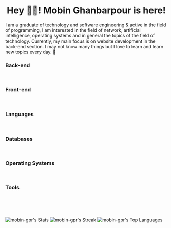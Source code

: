 <h1 align="center">Hey 👋🏻! Mobin Ghanbarpour is here!</h1>

<p>I am a graduate of technology and software engineering & active in the field of programming, I am interested in the field of network, artificial intelligence, operating systems and in general the topics of the field of technology.  Currently, my main focus is on website development in the back-end section.  I may not know many things but I love to learn and learn new topics every day.  🙂</p>

<h3>Back-end</h3>
<div>
     <img src="https://img.shields.io/badge/Django-green?style=for-the-badge&logo=django&logoColor=white" alt="">
     <img src="https://img.shields.io/badge/Django%20REST%20API-C70039?style=for-the-badge&logo=django&logoColor=white" alt="">
     <img src="https://img.shields.io/badge/celery-lightgreen?style=for-the-badge&logo=celery&logoColor=white" alt="">
</div>

<h3>Front-end</h3>
<div>
     <img src="https://img.shields.io/badge/HTML-orange?style=for-the-badge&logo=html5&logoColor=white" alt="">
     <img src="https://img.shields.io/badge/CSS-royalblue?style=for-the-badge&logo=css3&logoColor=white" alt="">
</div>

<h3>Languages</h3>
<div>
     <img src="https://img.shields.io/badge/Python-main-black?labelColor=steelblue&style=for-the-badge&logo=python&logoColor=white" alt="">
     <img src="https://img.shields.io/badge/JavaScript-familiar-black?labelColor=yellow&style=for-the-badge&logo=JavaScript&logoColor=white" alt="">
     <img src="https://img.shields.io/badge/-familiar-black?labelColor=skyblue&style=for-the-badge&logo=c&logoColor=white" alt="">
</div>

<h3>Databases</h3>
<div>
     <img src="https://img.shields.io/badge/SQLite-lightblue?style=for-the-badge&logo=sqlite&logoColor=white" alt="">
     <img src="https://img.shields.io/badge/MySQL-darkblue?style=for-the-badge&logo=mysql&logoColor=white" alt="">
     <img src="https://img.shields.io/badge/PostgreSQL-midnightblue?style=for-the-badge&logo=postgresql&logoColor=white" alt="">
     <img src="https://img.shields.io/badge/Redis-red?style=for-the-badge&logo=redis&logoColor=white" alt="">
     <img src="https://img.shields.io/badge/mongodb-green?style=for-the-badge&logo=mongodb&logoColor=white)" alt="">
</div>
</div>

<h3>Operating Systems</h3>
<div>
     <img src="https://img.shields.io/badge/Ubuntu-purple?style=for-the-badge&logo=ubuntu&logoColor=white" alt="">
     <img src="https://img.shields.io/badge/Fedora-steelblue?style=for-the-badge&logo=fedora&logoColor=white" alt="">
     <img src="https://img.shields.io/badge/Mint-lightseegreen?style=for-the-badge&logo=linuxmint&logoColor=white" alt="">
     <img src="https://img.shields.io/badge/Debian-lightskyblue?style=for-the-badge&logo=debian&logoColor=white" alt="">
     <img src="https://img.shields.io/badge/Kali-dodgerblue?style=for-the-badge&logo=kalilinux&logoColor=white" alt="">
     <img src="https://img.shields.io/badge/Manjaro-mediumaquamarine?style=for-the-badge&logo=manjaro&logoColor=white" alt="">
     <img src="https://img.shields.io/badge/Windows-deepskyblue?style=for-the-badge&logo=windows&logoColor=white" alt="">
</div>

<h3>Tools</h3>
<div>
     <img src="https://img.shields.io/badge/Vscode-007ACC?style=for-the-badge&logo=visualstudiocode&logoColor=white" alt="">
     <img src="https://img.shields.io/badge/Pycharm-mediumturquoise?style=for-the-badge&logo=pycharm&logoColor=white" alt="">
     <img src="https://img.shields.io/badge/Docker-blue?style=for-the-badge&logo=docker&logoColor=white" alt="">
     <img src="https://img.shields.io/badge/Postman-orange?style=for-the-badge&logo=postman&logoColor=white" alt="">
     <img src="https://img.shields.io/badge/Git-gray?style=for-the-badge&logo=Git&logoColor=white" alt="">
</div>
<br><br>

<div>

![mobin-gpr's Stats](https://github-readme-stats.vercel.app/api?username=mobin-gpr&theme=vue-dark&show_icons=true&hide_border=false&count_private=false)
![mobin-gpr's Streak](https://github-readme-streak-stats.herokuapp.com/?user=mobin-gpr&theme=vue-dark&hide_border=false)
![mobin-gpr's Top Languages](https://github-readme-stats.vercel.app/api/top-langs/?username=mobin-gpr&theme=vue-dark&show_icons=true&hide_border=false&layout=compact)
  
</div>
